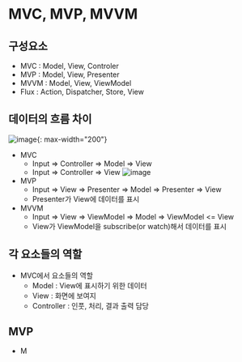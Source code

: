 # MVC, MVP, MVVM
## 구성요소
- MVC : Model, View, Controler
- MVP : Model, View, Presenter
- MVVM : Model, View, ViewModel
- Flux : Action, Dispatcher, Store, View

## 데이터의 흐름 차이
![image](https://github.com/nowispresent/study/assets/113965342/fcdea181-74d5-4427-b049-03b24d5c20f6){: max-width="200"}
- MVC
  - Input => Controller => Model => View
  - Input => Controller => View
![image](https://github.com/nowispresent/study/assets/113965342/89e412e4-cd18-41d2-80fe-309f862779ee)
- MVP
  - Input => View => Presenter => Model => Presenter => View
  - Presenter가 View에 데이터를 표시
- MVVM
  - Input => View => ViewModel => Model => ViewModel <= View
  - View가 ViewModel을 subscribe(or watch)해서 데이터를 표시
     
## 각 요소들의 역할

- MVC에서 요소들의 역할
  - Model : View에 표시하기 위한 데이터
  - View : 화면에 보여지
  - Controller : 인풋, 처리, 결과 출력 담당
## MVP
- M
